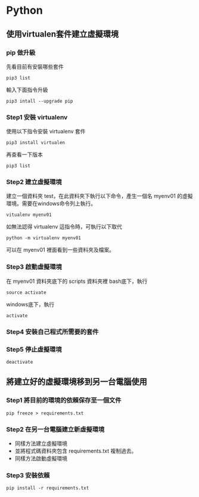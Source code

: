 # Python

## 使用virtualen套件建立虛擬環境

### pip 做升級
先看目前有安裝哪些套件
```
pip3 list
```
輸入下面指令升級
```
pip3 intall --upgrade pip
```
### Step1 安裝 virtualenv
使用以下指令安裝 virtualenv 套件
```
pip3 install virtualen
```
再查看一下版本
```
pip3 list
```
### Step2 建立虛擬環境

建立一個資料夾 test，在此資料夾下執行以下命令，產生一個名 myenv01 的虛擬環境。需要在windows命令列上執行。

```
vitualenv myenv01
```
如無法認得 virtualenv 這指令時，可執行以下取代
```
python -m virtualenv myenv01
```
可以在 myenv01 裡面看到一些資料夾及檔案。
### Step3 啟動虛擬環境
在 myenv01 資料夾底下的 scripts 資料夾裡
bash底下，執行
```
source activate
```
windows底下，執行
```
activate
```
### Step4 安裝自己程式所需要的套件
### Step5 停止虛擬環境
```
deactivate
```

## 將建立好的虛擬環境移到另一台電腦使用

### Step1 將目前的環境的依賴保存至一個文件
```
pip freeze > requirements.txt
```
### Step2 在另一台電腦建立新虛擬環境
- 同樣方法建立虛擬環境
- 並將程式碼資料夾包含 requirements.txt 複制過去。
- 同樣方法啟動虛擬環境

### Step3 安裝依賴
```
pip install -r requirements.txt
```
